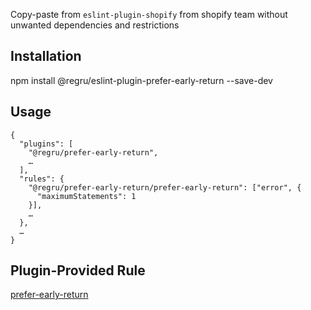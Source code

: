 Copy-paste from `eslint-plugin-shopify` from shopify team without unwanted dependencies and restrictions

## Installation

npm install @regru/eslint-plugin-prefer-early-return --save-dev

## Usage

```
{
  "plugins": [
    "@regru/prefer-early-return",
    …
  ],
  "rules": {
    "@regru/prefer-early-return/prefer-early-return": ["error", {
      "maximumStatements": 1
    }],
    …
  },
  …
}
```

## Plugin-Provided Rule

[prefer-early-return](docs/rules/prefer-early-return.md)
